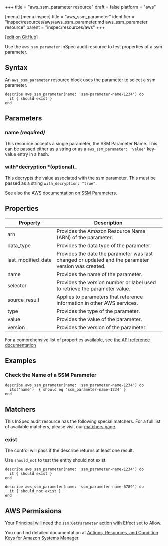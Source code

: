+++
title = "aws_ssm_parameter resource"
draft = false
platform = "aws"

[menu]
  [menu.inspec]
    title = "aws_ssm_parameter"
    identifier = "inspec/resources/aws/aws_ssm_parameter.md aws_ssm_parameter resource"
    parent = "inspec/resources/aws"
+++

[\[edit on GitHub\]](https://github.com/inspec/inspec/blob/master/www/content/inspec/resources/aws_ssm_parameter.md)

Use the `aws_ssm_parameter` InSpec audit resource to test properties of a ssm parameter.

## Syntax

An `aws_ssm_parameter` resource block uses the parameter to select a ssm parameter.

    describe aws_ssm_parameter(name: 'ssm-parameter-name-1234') do
      it { should exist }
    end

## Parameters

### name _(required)_

This resource accepts a single parameter, the SSM Parameter Name.
This can be passed either as a string or as a `aws_ssm_parameter: 'value'` key-value entry in a hash.

### with*decryption *(optional)\_

This decrypts the value associated with the ssm parameter. This must be passed as a string `with_decryption: "true"`.

See also the [AWS documentation on SSM Parameters](https://docs.aws.amazon.com/systems-manager/latest/userguide/integration-ps-secretsmanager.html).

## Properties

| Property           | Description                                                                                        |
| ------------------ | -------------------------------------------------------------------------------------------------- |
| arn                | Provides the Amazon Resource Name (ARN) of the parameter.                                          |
| data_type          | Provides the data type of the parameter.                                                           |
| last_modified_date | Provides the date the parameter was last changed or updated and the parameter version was created. |
| name               | Provides the name of the parameter.                                                                |
| selector           | Provides the version number or label used to retrieve the parameter value.                         |
| source_result      | Applies to parameters that reference information in other AWS services.                            |
| type               | Provides the type of the parameter.                                                                |
| value              | Provides the value of the parameter.                                                               |
| version            | Provides the version of the parameter.                                                             |

For a comprehensive list of properties available, see [the API reference documentation](https://docs.aws.amazon.com/systems-manager/latest/APIReference/API_Parameter.html)

## Examples

### Check the Name of a SSM Parameter

    describe aws_ssm_parameter(name: 'ssm_parameter-name-1234') do
      its('name')  { should eq 'ssm_parameter-name-1234' }
    end

## Matchers

This InSpec audit resource has the following special matchers. For a full list of available matchers, please visit our [matchers page](/inspec/matchers/).

### exist

The control will pass if the describe returns at least one result.

Use `should_not` to test the entity should not exist.

    describe aws_ssm_parameter(name: 'ssm_parameter-name-1234') do
      it { should exist }
    end

    describe aws_ssm_parameter(name: 'ssm_parameter-name-6789') do
      it { should_not exist }
    end

## AWS Permissions

Your [Principal](https://docs.aws.amazon.com/IAM/latest/UserGuide/intro-structure.html#intro-structure-principal) will need the `ssm:GetParameter` action with Effect set to Allow.

You can find detailed documentation at [Actions, Resources, and Condition Keys for Amazon Systems Manager](https://docs.aws.amazon.com/IAM/latest/UserGuide/list_awssystemsmanager.html).
